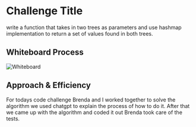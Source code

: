 # Challenge Title

write a function that takes in two trees as parameters and use hashmap implementation to return a set of values found in both trees.

## Whiteboard Process

![Whiteboard](assets/tree-intersection.jpg)

## Approach & Efficiency

For todays code challenge Brenda and I worked together to solve the algorithm we used chatgpt to explain the process of how to do it. After that we came up with the algorithm and coded it out Brenda took care of the tests.
